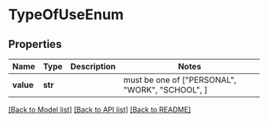 # TypeOfUseEnum


## Properties
Name | Type | Description | Notes
------------ | ------------- | ------------- | -------------
**value** | **str** |  |  must be one of ["PERSONAL", "WORK", "SCHOOL", ]

[[Back to Model list]](../README.md#documentation-for-models) [[Back to API list]](../README.md#documentation-for-api-endpoints) [[Back to README]](../README.md)


